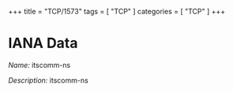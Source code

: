 +++
title = "TCP/1573"
tags = [ "TCP" ]
categories = [ "TCP" ]
+++

# IANA Data

_Name:_ itscomm-ns

_Description:_ itscomm-ns

